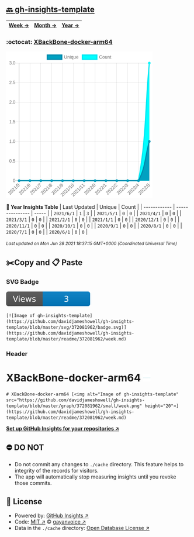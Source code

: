 ## [🔙 gh-insights-template](https://github.com/davidjameshowell/gh-insights-template)
| [**Week →**](https://github.com/davidjameshowell/gh-insights-template/blob/master/readme/372081962/week.md) | [**Month →**](https://github.com/davidjameshowell/gh-insights-template/blob/master/readme/372081962/month.md) | [**Year →**](https://github.com/davidjameshowell/gh-insights-template/blob/master/readme/372081962/year.md) |
 | ------------ | --------------- | ----- |

### :octocat: [XBackBone-docker-arm64](https://github.com/davidjameshowell/XBackBone-docker-arm64)
![Image of gh-insights-template](https://github.com/davidjameshowell/gh-insights-template/blob/master/graph/372081962/large/year.png)

**:calendar: Year Insights Table**
| Last Updated | Unique | Count |
 | ------------ | --------------- | ----- |
 | `2021/6/1` |  `1` | `3` |
 | `2021/5/1` |  `0` | `0` |
 | `2021/4/1` |  `0` | `0` |
 | `2021/3/1` |  `0` | `0` |
 | `2021/2/1` |  `0` | `0` |
 | `2021/1/1` |  `0` | `0` |
 | `2020/12/1` |  `0` | `0` |
 | `2020/11/1` |  `0` | `0` |
 | `2020/10/1` |  `0` | `0` |
 | `2020/9/1` |  `0` | `0` |
 | `2020/8/1` |  `0` | `0` |
 | `2020/7/1` |  `0` | `0` |
 | `2020/6/1` |  `0` | `0` |

<small><i>Last updated on Mon Jun 28 2021 18:37:15 GMT+0000 (Coordinated Universal Time)</i></small>

## ✂️Copy and 📋 Paste
### SVG Badge
[![Image of gh-insights-template](https://github.com/davidjameshowell/gh-insights-template/blob/master/svg/372081962/badge.svg)](https://github.com/davidjameshowell/gh-insights-template/blob/master/readme/372081962/week.md)
```readme
[![Image of gh-insights-template](https://github.com/davidjameshowell/gh-insights-template/blob/master/svg/372081962/badge.svg)](https://github.com/davidjameshowell/gh-insights-template/blob/master/readme/372081962/week.md)
```
### Header
# XBackBone-docker-arm64 [<img alt="Image of gh-insights-template" src="https://github.com/davidjameshowell/gh-insights-template/blob/master/graph/372081962/small/week.png" height="20">](https://github.com/davidjameshowell/gh-insights-template/blob/master/readme/372081962/week.md)
```readme
# XBackBone-docker-arm64 [<img alt="Image of gh-insights-template" src="https://github.com/davidjameshowell/gh-insights-template/blob/master/graph/372081962/small/week.png" height="20">](https://github.com/davidjameshowell/gh-insights-template/blob/master/readme/372081962/week.md)
```
[**Set up GitHub Insights for your repositories ↗️**](https://github.com/gayanvoice/github-insights)
## ⛔ DO NOT
- Do not commit any changes to `./cache` directory. This feature helps to integrity of the records for visitors.
- The app will automatically stop measuring insights until you revoke those commits.
## 📄 License
- Powered by: [GitHub Insights ↗️](https://github.com/gayanvoice/github-insights)
- Code: [MIT ↗️](./LICENSE) © [gayanvoice ↗️](https://github.com/gayanvoice)
- Data in the `./cache` directory: [Open Database License ↗️](https://opendatacommons.org/licenses/odbl/1-0/)